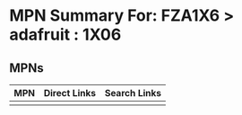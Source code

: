 



# MPN Summary For: FZA1X6 > adafruit : 1X06

## MPNs
  

|MPN|Direct Links|Search Links|
| :--- | :--- | :--- |
||||
